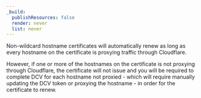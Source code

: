 ```yaml
---
_build:
  publishResources: false
  render: never
  list: never
---
```


Non-wildcard hostname certificates will automatically renew as long as every hostname on the certificate is proxying traffic through Cloudflare.

However, if one or more of the hostnames on the certificate is not proxying through Cloudflare, the certificate will not issue and you will be required to complete DCV for each hostname not proxied - which will require manually updating the DCV token or proxying the hostname - in order for the certificate to renew.